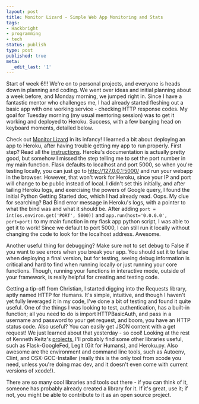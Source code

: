 ```yaml
---
layout: post
title: Monitor Lizard - Simple Web App Monitoring and Stats
tags:
- Hackbright
- programming
- tech
status: publish
type: post
published: true
meta:
  _edit_last: '1'
---
```

Start of week 6!!! We're on to personal projects, and everyone is heads down in planning and coding. We went over ideas and initial planning about a week before, and Monday morning, we jumped right in. Since I have a fantastic mentor who challenges me, I had already started fleshing out a basic app with one working service - checking HTTP response codes. My goal for Tuesday morning (my usual mentoring session) was to get it working and deployed to Heroku. Success, with a few banging head on keyboard moments, detailed below.

Check out <a href="http://monitorlizard.org" title="Monitor Lizard">Monitor Lizard</a> in its infancy! I learned a bit about deploying an app to Heroku, after having trouble getting my app to run properly. First step? Read all the <a href="http://devcenter.heroku.com/articles/python" title="Documentation">instructions</a>. Heroku's documentation is actually pretty good, but somehow I missed the step telling me to set the port number in my main function. Flask defaults to localhost and port 5000, so when you're testing locally, you can just go to http://127.0.0.1:5000/ and run your webapp in the browser. However, that won't work for Heroku, since your IP and port will change to be public instead of local. I didn't set this initially, and after tailing Heroku logs, and exercising the powers of Google query, I found the initial Python Getting Started doc, which I had already read. Oops. My clue for searching? Bad Bind error message in Heroku's logs, with a pointer to what the bind was and what it should be. After adding <code>port = int(os.environ.get('PORT', 5000))</code> and <code>app.run(host='0.0.0.0', port=port)</code> to my main function in my flask app python script, I was able to get it to work! Since we default to port 5000, I can still run it locally without changing the code to look for the localhost address. Awesome. 

Another useful thing for debugging? Make sure not to set debug to False if you want to see errors when you break your app. You should set it to false when deploying a final version, but for testing, seeing debug information is critical and hard to find when running locally or just running your core functions. Though, running your functions in interactive mode, outside of your framework, is really helpful for creating and testing code.

Getting a tip-off from Christian, I started digging into the Requests library, aptly named HTTP for Humans. It's simple, intuitive, and though I haven't yet fully leveraged it in my code, I've done a bit of testing and found it quite useful. One of the things I was looking to test, authentication, has a built-in function; all you need to do is import HTTPBasicAuth, and pass in a username and password to your get request, and boom, you have an HTTP status code. Also useful? You can easily get JSON content with a get request! We just learned about that yesterday - so cool! Looking at the rest of Kenneth Reitz's <a href="http://kennethreitz.com/pages/open-projects.html" title="Projects" target="_blank">projects</a>, I'll probably find some other libraries useful, such as Flask-GoogleFed, Legit (Git for Humans), and Heroku.py. Also awesome are the environment and command line tools, such as Autoenv, Clint, and OSX-GCC-Installer (really this is the only tool from xcode you need, unless you're doing mac dev, and it doesn't even come with current versions of xcode!). 

There are so many cool libraries and tools out there - if you can think of it, someone has probably already created a library for it. If it's great, use it; if not, you might be able to contribute to it as an open source project.
